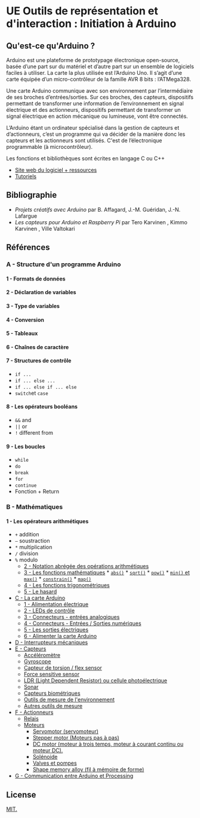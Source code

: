 # UE Outils de représentation et d'interaction :  Initiation à Arduino

## Qu'est-ce qu'Arduino ?

Arduino est une plateforme de prototypage électronique open-source, basée d’une part sur du matériel et d’autre part sur un ensemble de logiciels faciles à utiliser.
La carte la plus utilisée est l’Arduino Uno. Il s’agit d’une carte équipée d’un micro-contrôleur de la famille AVR 8 bits : l’ATMega328.

Une carte Arduino communique avec son environnement par l’intermédiaire de ses broches d’entrées/sorties. Sur ces broches, des capteurs, dispositifs permettant de transformer une information de l’environnement en signal électrique et des actionneurs, dispositifs permettant de transformer un signal électrique en action mécanique ou lumineuse, vont être connectés.

L’Arduino étant un ordinateur spécialisé dans la gestion de capteurs et d’actionneurs, c’est un programme qui va décider de la manière donc les capteurs et les actionneurs sont utilisés. C'est de l’électronique programmable (à microcontrôleur).

Les fonctions et bibliothèques sont écrites en langage C ou C++ 

- [Site web du logiciel + ressources](https://www.arduino.cc/)  
- [Tutoriels](https://www.arduino.cc/en/Tutorial/HomePage)

## Bibliographie 
- *Projets créatifs avec Arduino* par B. Affagard, J.-M. Guéridan, J.-N. Lafargue
- *Les capteurs pour Arduino et Raspberry Pi* par Tero Karvinen , Kimmo Karvinen , Ville Valtokari


## Références

### A - Structure d'un programme Arduino
#### 1 - Formats de données
#### 2 - Déclaration de variables
#### 3 - Type de variables
#### 4 - Conversion
#### 5 - Tableaux
#### 6 - Chaînes de caractère
#### 7 - Structures de contrôle
- `if ...`
- `if ... else ...`
- `if ... else if ... else`
- `switch`et `case`
#### 8 - Les opérateurs booléans
- `&&` and
- `||` or
- `!` different from
#### 9 - Les boucles
- `while`
- `do`
- `break`
- `for`
- `continue`
- Fonction + Return

### B - Mathématiques
#### 1 - Les opérateurs arithmétiques
- `+` addition
- `—` soustraction
- `*` multiplication
- `/` division
- `%` modulo
  * [2 - Notation abrégée des opérations arithmétiques](#2---notation-abregee-des-operations-arithmetiques)
  * [3 - Les fonctions mathématiques](#3---les-fonctions-mathematiques)
        * [`abs()`](#abs)
        * [`sqrt()`](#sqrt)
        * [`pow()`](#pow)
        * [`min()` et `max()`](#min-et-max)
        * [`constrain()`](#constrain)
        * [`map()`](#map)
  * [4 - Les fonctions trigonométriques](#4---les-fonctions-trigonometriques)
  * [5 - Le hasard](#5---le-hasard)
- [C - La carte Arduino](#c---la-carte-arduino)
  * [1 - Alimentation électrique](#1---alimentation-electrique)
  * [2 - LEDs de contrôle](#2---leds-de-controle)
  * [3 - Connecteurs - entrées analogiques](#3---connecteurs---entrees-analogiques)
  * [4 - Connecteurs - Entrées / Sorties numériques](#4---connecteurs---entrees--sorties-numeriques)
  * [5 - Les sorties électriques](#5---les-sorties-electriques)
  * [6 - Alimenter la carte Arduino](#6---alimenter-la-carte-arduino)
- [D - Interrupteurs mécaniques](#d---interrupteurs-mecaniques)
- [E - Capteurs](#e---capteurs)
    + [Accéléromètre](#accelerometre)
    + [Gyroscope](#gyroscope)
    + [Capteur de torsion / flex sensor](#capteur-de-torsion--flex-sensor)
    + [Force sensitive sensor](#force-sensitive-sensor)
    + [LDR (Light Dependent Resistor) ou cellule photoélectrique](#ldr-light-dependent-resistor-ou-cellule-photoelectrique)
    + [Sonar](#sonar)
    + [Capteurs biométriques](#capteurs-biometriques)
    + [Outils de mesure de l'environnement](#outils-de-mesure-de-lenvironnement)
    + [Autres outils de mesure](#autres-outils-de-mesure)
- [F - Actionneurs](#f---actionneurs)
    + [Relais](#relais)
    + [Moteurs](#moteurs)
      - [Servomotor (servomoteur)](#servomotor-servomoteur)
      - [Stepper motor (Moteurs pas à pas)](#stepper-motor-moteurs-pas-a-pas)
      - [DC motor (moteur à trois temps, moteur à courant continu ou moteur DC).](#dc-motor-moteur-a-trois-temps-moteur-a-courant-continu-ou-moteur-dc)
      - [Solénoide](#solenoide)
      - [Valves et pompes](#valves-et-pompes)
      - [Shape memory alloy (fil à mémoire de forme)](#shape-memory-alloy-fil-a-memoire-de-forme)
- [G - Communication entre Arduino et Processing](#g---communication-entre-arduino-et-processing)


## License

[MIT.](https://tldrlegal.com/license/mit-license)
